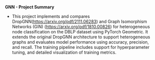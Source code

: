 **GNN - Project Summary**
- This project implements and compares DropGNN(https://arxiv.org/pdf/2111.06283) and Graph Isomorphism Networks (GIN) (https://arxiv.org/pdf/1810.00826) for heterogeneous node classification on the DBLP dataset using PyTorch Geometric. It extends the original DropGNN architecture to support heterogeneous graphs and evaluates model performance using accuracy, precision, and recall. The training pipeline includes support for hyperparameter tuning, and detailed visualization of training metrics.
